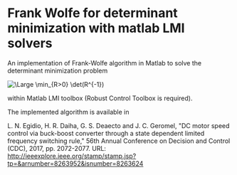 # Frank Wolfe for determinant minimization with matlab LMI solvers
An implementation of Frank-Wolfe algorithm in Matlab to solve the determinant minimization problem 

<img src="https://latex.codecogs.com/svg.latex?\Large&space;\min_{R>0}&space;\det(R^{-1})" title="\Large \min_{R>0} \det(R^{-1})" />

within Matlab LMI toolbox (Robust Control Toolbox is required).

The implemented algorithm is available in

L. N. Egidio, H. R. Daiha, G. S. Deaecto and J. C. Geromel, "DC motor speed control via buck-boost converter through a state dependent limited frequency switching rule," 56th Annual Conference on Decision and Control (CDC), 2017, pp. 2072-2077.
URL: http://ieeexplore.ieee.org/stamp/stamp.jsp?tp=&arnumber=8263952&isnumber=8263624

